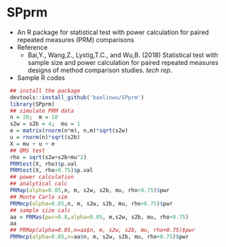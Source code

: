 # SPprm
 - An R package for statistical test with power calculation for paired repeated measures (PRM) comparisons
 - Reference
    - Bai,Y., Wang,Z., Lystig,T.C., and Wu,B. (2018) Statistical test
      with sample size and power calculation for paired repeated
      measures designs of method comparison studies. *tech rep*.
 - Sample R codes
```R
 ## install the package
 devtools::install_github('baolinwu/SPprm')
 library(SPprm)
 ## simulate PRM data
 n = 20;  m = 10
 s2w = s2b = 4;  mu = 1
 e = matrix(rnorm(n*m), n,m)*sqrt(s2w)
 u = rnorm(n)*sqrt(s2b)
 X = mu + u + e
 ## QMS test
 rho = sqrt(s2w+s2b+mu^2)
 PRMtest(X, rho)$p.val
 PRMtest(X, rho+0.75)$p.val
 ## power calculation
 ## analytical calc
 PRMap(alpha=0.05,n, m, s2w, s2b, mu, rho+0.75)$pwr
 ## Monte Carlo sim
 PRMmcp(alpha=0.05,n, m, s2w, s2b, mu, rho+0.75)$pwr
 ## sample size calc
 aa = PRMas(pwr=0.8,alpha=0.05, m,s2w, s2b, mu, rho+0.75)
 aa
 ## PRMap(alpha=0.05,n=aa$n, m, s2w, s2b, mu, rho+0.75)$pwr
 PRMmcp(alpha=0.05,n=aa$n, m, s2w, s2b, mu, rho+0.75)$pwr

```
